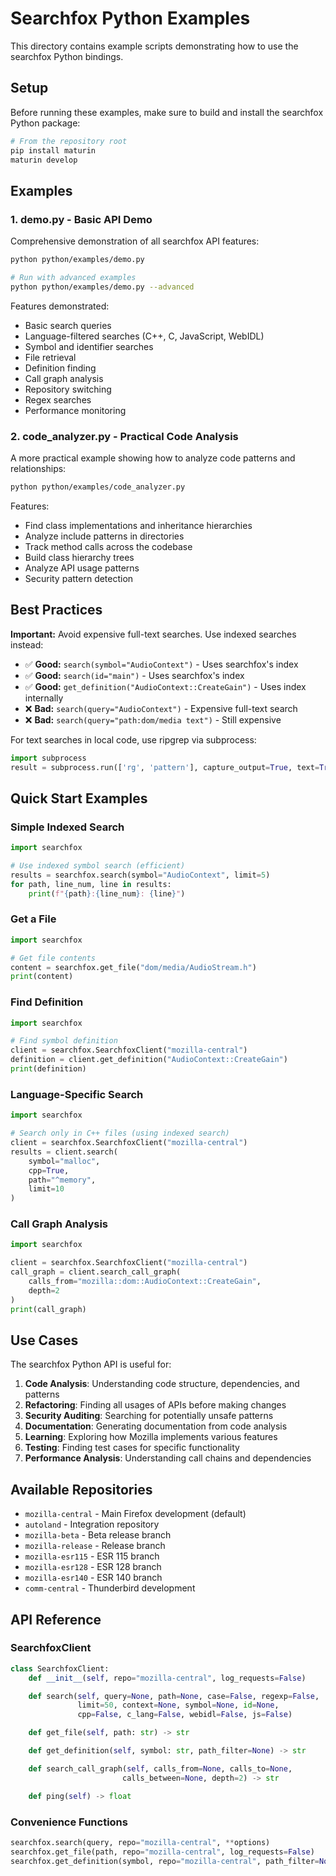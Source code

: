 # Searchfox Python Examples

This directory contains example scripts demonstrating how to use the searchfox Python bindings.

## Setup

Before running these examples, make sure to build and install the searchfox Python package:

```bash
# From the repository root
pip install maturin
maturin develop
```

## Examples

### 1. demo.py - Basic API Demo

Comprehensive demonstration of all searchfox API features:

```bash
python python/examples/demo.py

# Run with advanced examples
python python/examples/demo.py --advanced
```

Features demonstrated:
- Basic search queries
- Language-filtered searches (C++, C, JavaScript, WebIDL)
- Symbol and identifier searches
- File retrieval
- Definition finding
- Call graph analysis
- Repository switching
- Regex searches
- Performance monitoring

### 2. code_analyzer.py - Practical Code Analysis

A more practical example showing how to analyze code patterns and relationships:

```bash
python python/examples/code_analyzer.py
```

Features:
- Find class implementations and inheritance hierarchies
- Analyze include patterns in directories
- Track method calls across the codebase
- Build class hierarchy trees
- Analyze API usage patterns
- Security pattern detection

## Best Practices

**Important:** Avoid expensive full-text searches. Use indexed searches instead:

- ✅ **Good:** `search(symbol="AudioContext")` - Uses searchfox's index
- ✅ **Good:** `search(id="main")` - Uses searchfox's index
- ✅ **Good:** `get_definition("AudioContext::CreateGain")` - Uses index internally
- ❌ **Bad:** `search(query="AudioContext")` - Expensive full-text search
- ❌ **Bad:** `search(query="path:dom/media text")` - Still expensive

For text searches in local code, use ripgrep via subprocess:
```python
import subprocess
result = subprocess.run(['rg', 'pattern'], capture_output=True, text=True)
```

## Quick Start Examples

### Simple Indexed Search

```python
import searchfox

# Use indexed symbol search (efficient)
results = searchfox.search(symbol="AudioContext", limit=5)
for path, line_num, line in results:
    print(f"{path}:{line_num}: {line}")
```

### Get a File

```python
import searchfox

# Get file contents
content = searchfox.get_file("dom/media/AudioStream.h")
print(content)
```

### Find Definition

```python
import searchfox

# Find symbol definition
client = searchfox.SearchfoxClient("mozilla-central")
definition = client.get_definition("AudioContext::CreateGain")
print(definition)
```

### Language-Specific Search

```python
import searchfox

# Search only in C++ files (using indexed search)
client = searchfox.SearchfoxClient("mozilla-central")
results = client.search(
    symbol="malloc",
    cpp=True,
    path="^memory",
    limit=10
)
```

### Call Graph Analysis

```python
import searchfox

client = searchfox.SearchfoxClient("mozilla-central")
call_graph = client.search_call_graph(
    calls_from="mozilla::dom::AudioContext::CreateGain",
    depth=2
)
print(call_graph)
```

## Use Cases

The searchfox Python API is useful for:

1. **Code Analysis**: Understanding code structure, dependencies, and patterns
2. **Refactoring**: Finding all usages of APIs before making changes
3. **Security Auditing**: Searching for potentially unsafe patterns
4. **Documentation**: Generating documentation from code analysis
5. **Learning**: Exploring how Mozilla implements various features
6. **Testing**: Finding test cases for specific functionality
7. **Performance Analysis**: Understanding call chains and dependencies

## Available Repositories

- `mozilla-central` - Main Firefox development (default)
- `autoland` - Integration repository
- `mozilla-beta` - Beta release branch
- `mozilla-release` - Release branch
- `mozilla-esr115` - ESR 115 branch
- `mozilla-esr128` - ESR 128 branch
- `mozilla-esr140` - ESR 140 branch
- `comm-central` - Thunderbird development

## API Reference

### SearchfoxClient

```python
class SearchfoxClient:
    def __init__(self, repo="mozilla-central", log_requests=False)

    def search(self, query=None, path=None, case=False, regexp=False,
               limit=50, context=None, symbol=None, id=None,
               cpp=False, c_lang=False, webidl=False, js=False)

    def get_file(self, path: str) -> str

    def get_definition(self, symbol: str, path_filter=None) -> str

    def search_call_graph(self, calls_from=None, calls_to=None,
                         calls_between=None, depth=2) -> str

    def ping(self) -> float
```

### Convenience Functions

```python
searchfox.search(query, repo="mozilla-central", **options)
searchfox.get_file(path, repo="mozilla-central", log_requests=False)
searchfox.get_definition(symbol, repo="mozilla-central", path_filter=None)
```